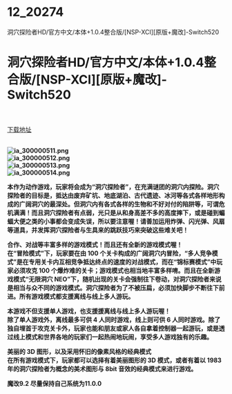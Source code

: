 # 12_20274
洞穴探险者HD/官方中文/本体+1.0.4整合版/[NSP-XCI][原版+魔改]-Switch520
# 洞穴探险者HD/官方中文/本体+1.0.4整合版/[NSP-XCI][原版+魔改]-Switch520
 <br/></br>
[下载地址](https://www.switch520.cc/article/20274 "下载地址")
<br/></br>

<p><strong><img title="ia_300000511.png" src="https://www.switch520.cc/muke_img/2021_07_18_510b959932035.png" alt="ia_300000511.png"></strong><br>
<strong><img title="ia_300000512.png" src="https://www.switch520.cc/muke_img/2021_07_18_ad351b1270ce9.png" alt="ia_300000512.png"></strong><br>
<strong><img title="ia_300000513.png" src="https://www.switch520.cc/muke_img/2021_07_18_c55be1f11b42c.png" alt="ia_300000513.png"></strong><br>
<strong><img title="ia_300000514.png" src="https://www.switch520.cc/muke_img/2021_07_18_af989ba954f35.png" alt="ia_300000514.png">&nbsp;</strong></p>
<p><strong>本作为动作游戏，玩家将会成为“洞穴探险者”，在充满谜团的洞穴内探险。洞穴探险者的目标是，抵达由废弃矿坑、地底湖泊、古代遗迹、冰河等各式各样地形构成的广阔洞穴的最深处。但洞穴内有各式各样的生物和不好对付的陷阱等，可谓危机满满！而且洞穴探险者有点弱，光只是从和身高差不多的高度摔下，或是碰到蝙蝠大便之类的小事都会变成失误，所以要注意喔！请善加运用炸弹、闪光弹、风扇等道具，并发挥洞穴探险者与生具来的跳跃技巧来突破这些难关吧！</strong></p>
<p><strong>合作、对战等丰富多样的游戏模式！而且还有全新的游戏模式喔！</strong><br>
<strong>在“冒险模式”下，玩家要在由 100 个关卡构成的广阔洞穴内冒险，“多人竞争模式”是在专用关卡内互相竞争抵达终点的速度的对战模式，而在“锦标赛模式”中玩家必须攻克 100 个爆炸难的关卡；游戏模式也相当地丰富多样唷。而且在全新游戏模式“无限洞穴 NEO”下，随机出现的关卡会强制往下卷动，对洞穴探险者来说是相当与众不同的游戏模式。洞穴探险者为了不被压扁，必须加快脚步不断往下前进。所有游戏模式都支援离线与线上多人游玩。</strong></p>
<p><strong>本游戏不但支援单人游戏，也支援援离线与线上多人游玩喔！</strong><br>
<strong>除了单人游戏外，离线最多可供 4 人同时游戏，线上则可供 6 人同时游戏。除了独自埋首于攻克关卡外，玩家也能和朋友或家人各自拿着控制器一起游玩，或是透过线上模式和世界各地的玩家们一起热闹地玩闹，享受多人游戏独有的乐趣。</strong></p>
<p><strong>美丽的 3D 图形，以及采用怀旧的像素风格的经典模式</strong><br>
<strong>在所有游戏模式下，玩家都可以选择有着美丽图形的 3D 模式，或者有着以 1983 年的洞穴探险者为概念的美术图形与 8bit 音效的经典模式来进行游戏。</strong></p>
<p><strong>魔改9.2 尽量保持自己系统为11.0.0</strong></p>
